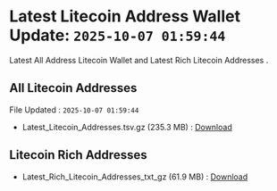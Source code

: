 # Latest Litecoin Address Wallet Update: `2025-10-07 01:59:44`

Latest All Address Litecoin Wallet and Latest Rich Litecoin Addresses .

## All Litecoin Addresses

File Updated : `2025-10-07 01:59:44`

- Latest_Litecoin_Addresses.tsv.gz (235.3 MB) : [Download](https://github.com/Pymmdrza/Rich-Address-Wallet/releases/tag/Litecoin)

## Litecoin Rich Addresses

- Latest_Rich_Litecoin_Addresses_txt_gz (61.9 MB) : [Download](https://github.com/Pymmdrza/Rich-Address-Wallet/releases/tag/Litecoin)
